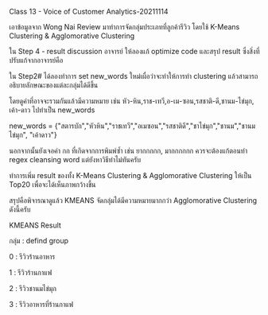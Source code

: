 Class 13 - Voice of Customer Analytics-20211114

เอาข้อมูลจาก Wong Nai Review มาทำการจัดกลุ่มประเภทที่ลูกค้ารีวิว โดยใช้ K-Means Clustering & Agglomorative Clustering

ใน Step 4 - result discussion อาจารย์ ให้ลองแก้ optimize code และสรุป result ซึ่งสิ่งที่ปรับแก้จากอาจารย์คือ

ใน Step2# ได้ลองทำการ set new_words ใหม่เผื่อว่าจะทำให้การทำ clustering แล้วสามารถอธิบายลักษณะของแต่ละกลุ่มได้ดีขึ้น

โดยดูคำที่อาจจะรวมกันแล้วมีความหมาย เช่น หัว-หิน,ราช-เทวี,อ-เม-ซอน,รสชาติ-ดี,ชานม-ไข่มุก, เค้า-ดาว ไปทำเป็น new_words 

new_words = {"สตารบัก","หัวหิน","ราชเทวี","อเมซอน","รสชาติดี","ชาไข่มุก","ชานม","ชานมไข่มุก", "เค้าดาว"}

นอกจากนั้นยังเจอคำ กก ที่เกิดจากการพิมพ์ซ้ำ เช่น ยากกกกก, มากกกกกก ควรจะต้องแก้ตอนทำ regex cleansing word แต่ยังหาวิธีทำไม่ทันครับ

ทำการเพิ่ม result ของทั้ง K-Means Clustering & Agglomorative Clustering ให้เป็น Top20 เพื่อจะได้เห็นภาพกว้างขึ้น

สรุปคือพิจารณาดูแล้ว KMEANS จัดกลุ่มได้มีความหมายมากกว่า Agglomorative Clustering ดังนี้ครับ

KMEANS Result

กลุ่ม :  defind group

0   :   รีวิวร้านอาหาร

1   :   รีวิวร้านกาแฟ

2   :   รีวิวชานมไข่มุก

3   :   รีวิวอาหารที่ร้านกาแฟ
